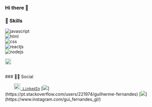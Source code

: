### Hi there 👋

<!--
**GuilhermeFer25/GuilhermeFer25** is a ✨ _special_ ✨ repository because its `README.md` (this file) appears on your GitHub profile.

Here are some ideas to get you started:

- 🔭 I’m currently working on ...
- 🌱 I’m currently learning ...
- 👯 I’m looking to collaborate on ...
- 🤔 I’m looking for help with ...
- 💬 Ask me about ...
- 📫 How to reach me: ...
- 😄 Pronouns: ...
- ⚡ Fun fact: ...
-->



### 🚀 Skills
![javascript](https://img.shields.io/badge/javascript%20🟢🟢⚪⚪⚪-%23F7DF1E.svg?&style=flat-square&logo=javascript&logoColor=white&labelColor=black)
</br>
![html](https://img.shields.io/badge/html%20🟢🟢🟢🟢⚪-%23239120.svg?&style=flat-square&logo=html5&logoColor=white) 
<br/>
![css](https://img.shields.io/badge/css%20🟢🟢🟢🟢⚪-%23239120.svg?&style=flat-square&logo=css3&logoColor=white)  
![reactjs](https://img.shields.io/badge/react%20🟢⚪⚪⚪⚪-%233776AB.svg?&style=flat-square&logo=react&logoColor=white)  
![nodejs](https://img.shields.io/badge/nodejs%20🟢⚪⚪⚪⚪-%233776AB.svg?&style=flat-square&logo=nodejs&logoColor=white)


<code><img height="20" src="https://img.shields.io/badge/JavaScript-323330?style=for-the-badge&logo=javascript&logoColor=F7DF1E"></code>

<br/>
### 👨👩 Social
</br>
<code>
    <a href="https://www.linkedin.com/in/guilherme-fernandes-do-bem/" title="LinkedIn"><img width="22" src="https://github.com/zumrudu-anka/zumrudu-anka/blob/master/images/linkedin.svg"> LinkedIn</a></code>
[<img src="https://img.shields.io/badge/stackoverflow-%23FF5722.svg?&style=for-the-badge&logo=stackoverflow&logoColor=white" />](https://pt.stackoverflow.com/users/221974/guilherme-fernandes)
[<img src = "https://img.shields.io/badge/instagram-%23E4405F.svg?&style=for-the-badge&logo=instagram&logoColor=white">](https://www.instagram.com/gui_fernandes_gl/)


